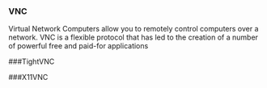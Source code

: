 ### VNC

Virtual Network Computers allow you to remotely control computers over a network. VNC is a flexible protocol that has led to the creation of a number of powerful free and paid-for applications

###TightVNC

###X11VNC

